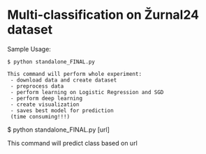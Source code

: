 # Multi-classification on Žurnal24 dataset

Sample Usage:
```
$ python standalone_FINAL.py

This command will perform whole experiment:
 - download data and create dataset
 - preprocess data
 - perform learning on Logistic Regression and SGD
 - perform deep learning
 - create visualization
 - saves best model for prediction
 (time consuming!!!)

```
$ python standalone_FINAL.py [url]

This command will predict class based on url
```
